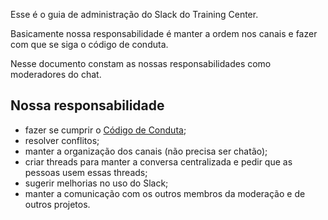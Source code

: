 Esse é o guia de administração do Slack do Training Center.

Basicamente nossa responsabilidade é manter a ordem nos canais e fazer com que se siga o código de conduta.

Nesse documento constam as nossas responsabilidades como moderadores do chat.

## Nossa responsabilidade

- fazer se cumprir o [Código de Conduta](https://github.com/training-center/sobre/blob/master/CONDUCT.md);
- resolver conflitos;
- manter a organização dos canais (não precisa ser chatão);
- criar threads para manter a conversa centralizada e pedir que as pessoas usem essas threads;
- sugerir melhorias no uso do Slack;
- manter a comunicação com os outros membros da moderação e de outros projetos.
